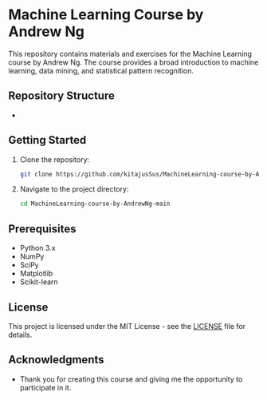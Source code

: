 # Machine Learning Course by Andrew Ng

This repository contains materials and exercises for the Machine Learning course by Andrew Ng. The course provides a broad introduction to machine learning, data mining, and statistical pattern recognition.

## Repository Structure

- 

## Getting Started

1. Clone the repository:
    ```bash
    git clone https://github.com/kitajusSus/MachineLearning-course-by-AndrewNg-main.git
    ```
2. Navigate to the project directory:
    ```bash
    cd MachineLearning-course-by-AndrewNg-main
    ```


## Prerequisites

- Python 3.x
- NumPy
- SciPy
- Matplotlib
- Scikit-learn

## License

This project is licensed under the MIT License - see the [LICENSE](LICENSE) file for details.

## Acknowledgments

- Thank you for creating this course and giving me the opportunity to participate in it.
